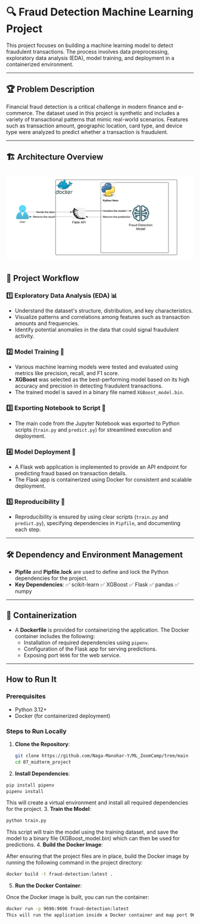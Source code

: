 # 🔍 Fraud Detection Machine Learning Project

This project focuses on building a machine learning model to detect fraudulent transactions. The process involves data preprocessing, exploratory data analysis (EDA), model training, and deployment in a containerized environment.

---

## 🏆 Problem Description

Financial fraud detection is a critical challenge in modern finance and e-commerce. The dataset used in this project is synthetic and includes a variety of transactional patterns that mimic real-world scenarios. Features such as transaction amount, geographic location, card type, and device type were analyzed to predict whether a transaction is fraudulent.

---
## 🏗️ Architecture Overview
![Architecture diagram](https://github.com/Naga-Manohar-Y/ML_ZoomCamp/blob/main/07_midterm_project/FD_architecture.png)
---
## 📌 Project Workflow

### 1️⃣ **Exploratory Data Analysis (EDA)** 📊
   - Understand the dataset's structure, distribution, and key characteristics.
   - Visualize patterns and correlations among features such as transaction amounts and frequencies.
   - Identify potential anomalies in the data that could signal fraudulent activity.

### 2️⃣ **Model Training** 🤖
   - Various machine learning models were tested and evaluated using metrics like precision, recall, and F1 score.
   - **XGBoost** was selected as the best-performing model based on its high accuracy and precision in detecting fraudulent transactions.
   - The trained model is saved in a binary file named `XGBoost_model.bin`.

### 3️⃣ **Exporting Notebook to Script** 📜
   - The main code from the Jupyter Notebook was exported to Python scripts (`train.py` and `predict.py`) for streamlined execution and deployment.

### 4️⃣ **Model Deployment** 🚀
   - A Flask web application is implemented to provide an API endpoint for predicting fraud based on transaction details.
   - The Flask app is containerized using Docker for consistent and scalable deployment.

### 5️⃣ **Reproducibility** 🔄
   - Reproducibility is ensured by using clear scripts (`train.py` and `predict.py`), specifying dependencies in `Pipfile`, and documenting each step.

---

## 🛠️ Dependency and Environment Management

- **Pipfile** and **Pipfile.lock** are used to define and lock the Python dependencies for the project.
- **Key Dependencies**:
   ✅ scikit-learn
   ✅ XGBoost
   ✅ Flask
   ✅ pandas
   ✅ numpy

---

## 🐳 Containerization

- A **Dockerfile** is provided for containerizing the application. The Docker container includes the following:
  - Installation of required dependencies using `pipenv`.
  - Configuration of the Flask app for serving predictions.
  - Exposing port `9696` for the web service.

---

## How to Run It

### Prerequisites
- Python 3.12+
- Docker (for containerized deployment)

### Steps to Run Locally
1. **Clone the Repository**:
   ```bash
   git clone https://github.com/Naga-Manohar-Y/ML_ZoomCamp/tree/main
   cd 07_midterm_project
   ```
2. **Install Dependencies**:

```bash
pip install pipenv
pipenv install
```
This will create a virtual environment and install all required dependencies for the project.
3. **Train the Model**:

```bash
python train.py
```
This script will train the model using the training dataset, and save the model to a binary file (XGBoost_model.bin) which can then be used for predictions.
4. **Build the Docker Image**:

After ensuring that the project files are in place, build the Docker image by running the following command in the project directory:
```bash
docker build -t fraud-detection:latest .
```
5. **Run the Docker Container**:

Once the Docker image is built, you can run the container:
```bash
docker run -p 9696:9696 fraud-detection:latest
This will run the application inside a Docker container and map port 9696 from the container to your local machine.
```

